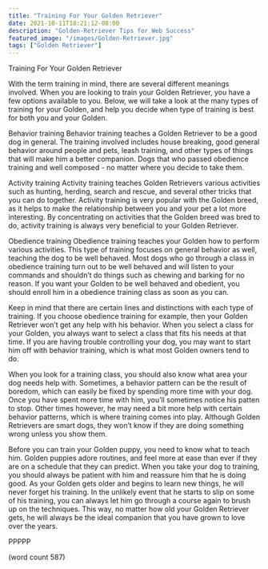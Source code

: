 ```yaml
---
title: "Training For Your Golden Retriever"
date: 2021-10-11T18:21:12-08:00
description: "Golden-Retriever Tips for Web Success"
featured_image: "/images/Golden-Retriever.jpg"
tags: ["Golden Retriever"]
---
```


Training For Your Golden Retriever

With the term training in mind, there are several different meanings involved.  When you are looking to train your Golden Retriever, you have a few options available to you.  Below, we will take a look at the many types of training for your Golden, and help you decide when type of training is best for both you and your Golden.

Behavior training
Behavior training teaches a Golden Retriever to be a good dog in general.  The training involved includes house breaking, good general behavior around people and pets, leash training, and other types of things that will make him a better companion.  Dogs that who passed obedience training and well composed - no matter where you decide to take them.

Activity training
Activity training teaches Golden Retrievers various activities such as hunting, herding, search and rescue, and several other tricks that you can do together.  Activity training is very popular with the Golden breed, as it helps to make the relationship between you and your pet a lot more interesting.  By concentrating on activities that the Golden breed was bred to do, activity training is always very beneficial to your Golden Retriever.

Obedience training
Obedience training teaches your Golden how to perform various activities.  This type of training focuses on general behavior as well, teaching the dog to be well behaved.  Most dogs who go through a class in obedience training turn out to be well behaved and will listen to your commands and shouldn’t do things such as chewing and barking for no reason.  If you want your Golden to be well behaved and obedient, you should enroll him in a obedience training class as soon as you can.

Keep in mind that there are certain lines and distinctions with each type of training. If you choose obedience training for example, then your Golden Retriever won’t get any help with his behavior.  When you select a class for your Golden, you always want to select a class that fits his needs at that time.  If you are having trouble controlling your dog, you may want to start him off with behavior training, which is what most Golden owners tend to do.

When you look for a training class, you should also know what area your dog needs help with.  Sometimes, a behavior pattern can be the result of boredom, which can easily be fixed by spending more time with your dog.  Once you have spent more time with him, you’ll sometimes notice his patten to stop.  Other times however, he may need a bit more help with certain behavior patterns, which is where training comes into play.  Although Golden Retrievers are smart dogs, they won’t know if they are doing something wrong unless you show them.

Before you can train your Golden puppy, you need to know what to teach him.  Golden puppies adore routines, and feel more at ease than ever if they are on a schedule that they can predict.  When you take your dog to training, you should always be patient with him and reassure him that he is doing good.  As your Golden gets older and begins to learn new things, he will never forget his training.  In the unlikely event that he starts to slip on some of his training, you can always let him go through a course again to brush up on the techniques.  This way, no matter how old your Golden Retriever gets, he will always be the ideal companion that you have grown to love over the years.

PPPPP

(word count 587)
